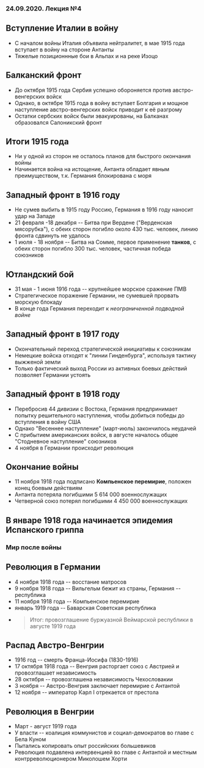 ### 24.09.2020. Лекция №4

## Вступление Италии в войну

* С началом войны Италия объявила нейтралитет, в мае 1915 года вступает в войну на стороне Антанты
* Тяжелые позиционнные бои в Альпах и на реке Изоцо

## Балканский фронт

* До октября 1915 года Сербия успешно обороняется против австро-венгерских войск
* Однако, в октябре 1915 года в войну вступает Болгария и мощное наступление австро-венгерских войск приводит к её разгрому
* Остатки сербских войск были эвакуированы, на Балканах образовался Салоникский фронт

## Итоги 1915 года

* Ни у одной из сторон не осталось планов для быстрого окончания войны
* Начинается война на истощение, Антанта обладает явным преимуществом, т.к. Германия блокирована с моря

## Западный фронт в 1916 году

* Не сумев выбить в 1915 году Россию, Германия в 1916 году наносит удар на Западе
* 21 февраля -18 декабря -- Битва при Вердене ("Верденская мясорубка"), с обеих сторон погибло около 430 тыс. человек, линию фронта сдвинуть не удалось
* 1 июля - 18 ноября -- Битва на Сомме, первое применение **танков**, с обеих сторон погибло 300 тыс. человек, частичная победа союзников 

## Ютландский бой

* 31 мая - 1 июня 1916 года -- крупнейшее морское сражение ПМВ
* Стратегическое поражение Германии, не сумевшей прорвать морскую блокаду
* В конце года Германия переходит к *неограниченной подводной войне*

## Западный фронт в 1917 году

* Окончательный переход стратегической инициативы к союзникам
* Немецкие войска отходят к "линии Гинденбурга", используя тактику выжженой земли
* Только фактический выход России из активных боевых действий позволяет Германии устоять

## Западный фронт в 1918 году

* Перебросив 44 дивизии с Востока, Германия предпринимает попытку решительного наступления, чтобы добиться победы до вступления в войну США
* Однако "Весеннее наступление" (март-июль) закончилось неудачей
* С прибытием американских войск, в августе началось общее "Стодневное наступление" союзников
* 4 ноября в Германии происходит революция

## Окончание войны

* 11 ноября 1918 года подписано **Компьенское перемирие**, положен конец боевым действиям
* Антанта потеряла погибшими 5 614 000 военнослужащих
* Четверной союз потерял погибшими 4 450 000 военнослужащих

## В январе 1918 года начинается эпидемия Испанского гриппа


### Мир после войны

## Революция в Германии

* 4 ноября 1918 года -- восстание матросов
* 9 ноября 1918 года -- Вильгельм бежит из страны, Германия -- республика
* 11 ноября 1918 года -- Компьенское перемирие
* январь 1919 года -- Баварская Советская республика
* > Итог: провозглашение буржуазной Веймарской республики в августе 1919 года

## Распад Австро-Венгрии

* 1916 год -- смерть Франца-Иосифа (1830-1916)
* 17 октября 1918 года -- Венгрия расторгает союз с Австрией и провозглашает независимость
* 28 октября -- провозглашена независимость Чехословакии
* 3 ноября -- Австро-Венгрия заключает перемирие с Антантой
* 12 ноября -- император Карл I отрекается от престола

## Революция в Венгрии

* Март - август 1919 года
* У власти -- коалиция коммунистов и социал-демократов во главе с Бела Куном
* Пытались копировать опыт российских большевиков
* Революция подавлена интервенцией во главе с Антантой и местным контрреволюционером Миколошем Хорти
